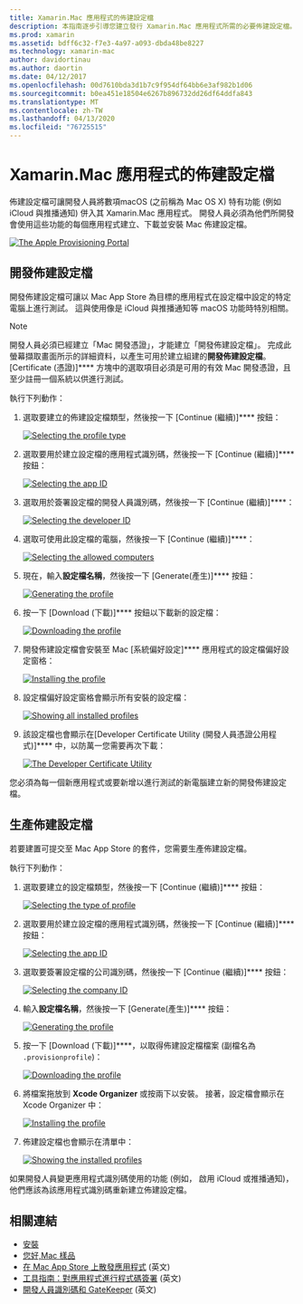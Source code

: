 ```yaml
---
title: Xamarin.Mac 應用程式的佈建設定檔
description: 本指南逐步引導您建立發行 Xamarin.Mac 應用程式所需的必要佈建設定檔。
ms.prod: xamarin
ms.assetid: bdff6c32-f7e3-4a97-a093-dbda48be8227
ms.technology: xamarin-mac
author: davidortinau
ms.author: daortin
ms.date: 04/12/2017
ms.openlocfilehash: 00d7610bda3d1b7c9f954df64bb6e3af982b1d06
ms.sourcegitcommit: b0ea451e18504e6267b896732dd26df64ddfa843
ms.translationtype: MT
ms.contentlocale: zh-TW
ms.lasthandoff: 04/13/2020
ms.locfileid: "76725515"
---
```

# <a name="provisioning-profiles-for-xamarinmac-apps"></a>Xamarin.Mac 應用程式的佈建設定檔

佈建設定檔可讓開發人員將數項macOS (之前稱為 Mac OS X) 特有功能 (例如 iCloud 與推播通知) 併入其 Xamarin.Mac 應用程式。 開發人員必須為他們所開發會使用這些功能的每個應用程式建立、下載並安裝 Mac 佈建設定檔。

[![](profiles-images/certif13.png "The Apple Provisioning Portal")](profiles-images/certif13.png#lightbox)

## <a name="development-provisioning-profile"></a>開發佈建設定檔

開發佈建設定檔可讓以 Mac App Store 為目標的應用程式在設定檔中設定的特定電腦上進行測試。 這與使用像是 iCloud 與推播通知等 macOS 功能時特別相關。

> [!NOTE]
> 開發人員必須已經建立「Mac 開發憑證」，才能建立「開發佈建設定檔」。 完成此螢幕擷取畫面所示的詳細資料，以產生可用於建立組建的**開發佈建設定檔**。 [Certificate (憑證)]**** 方塊中的選取項目必須是可用的有效 Mac 開發憑證，且至少註冊一個系統以供進行測試。

執行下列動作：

1. 選取要建立的佈建設定檔類型，然後按一下 [Continue (繼續)]**** 按鈕：

    [![](profiles-images/certif14.png "Selecting the profile type")](profiles-images/certif14.png#lightbox)
2. 選取要用於建立設定檔的應用程式識別碼，然後按一下 [Continue (繼續)]**** 按鈕：

    [![](profiles-images/certif15.png "Selecting the app ID")](profiles-images/certif15.png#lightbox)
3. 選取用於簽署設定檔的開發人員識別碼，然後按一下 [Continue (繼續)]****：

    [![](profiles-images/certif16.png "Selecting the developer ID")](profiles-images/certif16.png#lightbox)
4. 選取可使用此設定檔的電腦，然後按一下 [Continue (繼續)]****：

    [![](profiles-images/certif17.png "Selecting the allowed computers")](profiles-images/certif17.png#lightbox)
5. 現在，輸入**設定檔名稱**，然後按一下 [Generate(產生)]**** 按鈕：

    [![](profiles-images/certif18.png "Generating the profile")](profiles-images/certif18.png#lightbox)
6. 按一下 [Download (下載)]**** 按鈕以下載新的設定檔：

    [![](profiles-images/certif19.png "Downloading the profile")](profiles-images/certif19.png#lightbox)
7. 開發佈建設定檔會安裝至 Mac [系統偏好設定]**** 應用程式的設定檔偏好設定窗格：

    [![](profiles-images/certif20.png "Installing the profile")](profiles-images/certif20.png#lightbox)
8. 設定檔偏好設定窗格會顯示所有安裝的設定檔：

    [![](profiles-images/image47.png "Showing all installed profiles")](profiles-images/image47.png#lightbox)
9. 該設定檔也會顯示在[Developer Certificate Utility (開發人員憑證公用程式)]**** 中，以防萬一您需要再次下載：

    [![](profiles-images/image48.png "The Developer Certificate Utility")](profiles-images/image48.png#lightbox)

您必須為每一個新應用程式或要新增以進行測試的新電腦建立新的開發佈建設定檔。

## <a name="production-provisioning-profile"></a>生產佈建設定檔

若要建置可提交至 Mac App Store 的套件，您需要生產佈建設定檔。

執行下列動作：

1. 選取要建立的設定檔類型，然後按一下 [Continue (繼續)]**** 按鈕：

    [![](profiles-images/certif21.png "Selecting the type of profile")](profiles-images/certif21.png#lightbox)
2. 選取要用於建立設定檔的應用程式識別碼，然後按一下 [Continue (繼續)]**** 按鈕：

    [![](profiles-images/certif15.png "Selecting the app ID")](profiles-images/certif15.png#lightbox)
3. 選取要簽署設定檔的公司識別碼，然後按一下 [Continue (繼續)]**** 按鈕：

    [![](profiles-images/certif23.png "Selecting the company ID")](profiles-images/certif23.png#lightbox)
4. 輸入**設定檔名稱**，然後按一下 [Generate(產生)]**** 按鈕：

    [![](profiles-images/certif24.png "Generating the profile")](profiles-images/certif24.png#lightbox)
5. 按一下 [Download (下載)]****，以取得佈建設定檔檔案 (副檔名為 `.provisionprofile`)：

    [![](profiles-images/certif25.png "Downloading the profile")](profiles-images/certif25.png#lightbox)
6. 將檔案拖放到 **Xcode Organizer** 或按兩下以安裝。 接著，設定檔會顯示在 Xcode Organizer 中：

    [![](profiles-images/image51.png "Installing the profile")](profiles-images/image51.png#lightbox)
7. 佈建設定檔也會顯示在清單中：

    [![](profiles-images/certif26.png "Showing the installed profiles")](profiles-images/certif26.png#lightbox)

如果開發人員變更應用程式識別碼使用的功能 (例如， 啟用 iCloud 或推播通知)，他們應該為該應用程式識別碼重新建立佈建設定檔。

## <a name="related-links"></a>相關連結

- [安裝](~//mac/get-started/installation.md)
- [您好,Mac 樣品](~//mac/get-started/hello-mac.md)
- [在 Mac App Store 上散發應用程式](https://developer.apple.com/devcenter/mac/checklist/) \(英文\)
- [工具指南：對應用程式進行程式碼簽署](https://developer.apple.com/library/mac/#documentation/ToolsLanguages/Conceptual/OSXWorkflowGuide/CodeSigning/CodeSigning.html) \(英文\)
- [開發人員識別碼和 GateKeeper](https://developer.apple.com/developer-id/) \(英文\)
